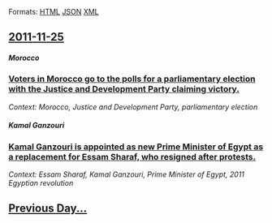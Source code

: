
Formats: [HTML](2011/11/25/index.html)  [JSON](2011/11/25/index.json)  [XML](2011/11/25/index.xml)  

## [2011-11-25](/news/2011/11/25/index.md)

##### Morocco
### [Voters in Morocco go to the polls for a parliamentary election with the Justice and Development Party claiming victory. ](/news/2011/11/25/voters-in-morocco-go-to-the-polls-for-a-parliamentary-election-with-the-justice-and-development-party-claiming-victory.md)
_Context: Morocco, Justice and Development Party, parliamentary election_

##### Kamal Ganzouri
### [Kamal Ganzouri is appointed as new Prime Minister of Egypt as a replacement for Essam Sharaf, who resigned after protests. ](/news/2011/11/25/kamal-ganzouri-is-appointed-as-new-prime-minister-of-egypt-as-a-replacement-for-essam-sharaf-who-resigned-after-protests.md)
_Context: Essam Sharaf, Kamal Ganzouri, Prime Minister of Egypt, 2011 Egyptian revolution_

## [Previous Day...](/news/2011/11/24/index.md)

